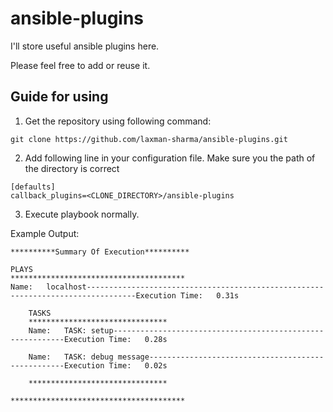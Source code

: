 # ansible-plugins

I'll store useful ansible plugins here.

Please feel free to add or reuse it.


Guide for using
-------------

1. Get the repository using following command:
~~~~
git clone https://github.com/laxman-sharma/ansible-plugins.git
~~~~

2. Add following line in your configuration file. Make sure you the  path of the directory is correct
~~~~
[defaults]
callback_plugins=<CLONE_DIRECTORY>/ansible-plugins
~~~~

3. Execute playbook normally.


Example Output:
~~~~
**********Summary Of Execution**********

PLAYS
***************************************
Name:	localhost---------------------------------------------------------------------------------Execution Time:	0.31s

	TASKS
	*******************************
	Name:	TASK: setup-----------------------------------------------------------Execution Time:	0.28s

	Name:	TASK: debug message---------------------------------------------------Execution Time:	0.02s

	*******************************

***************************************
~~~~

